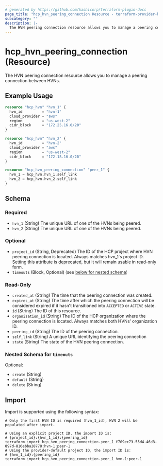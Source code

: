 ```yaml
---
# generated by https://github.com/hashicorp/terraform-plugin-docs
page_title: "hcp_hvn_peering_connection Resource - terraform-provider-hcp"
subcategory: ""
description: |-
  The HVN peering connection resource allows you to manage a peering connection between HVNs.
---
```


# hcp_hvn_peering_connection (Resource)

The HVN peering connection resource allows you to manage a peering connection between HVNs.

## Example Usage

```terraform
resource "hcp_hvn" "hvn_1" {
  hvn_id         = "hvn-1"
  cloud_provider = "aws"
  region         = "us-west-2"
  cidr_block     = "172.25.16.0/20"
}

resource "hcp_hvn" "hvn_2" {
  hvn_id         = "hvn-2"
  cloud_provider = "aws"
  region         = "us-west-2"
  cidr_block     = "172.18.16.0/20"
}

resource "hcp_hvn_peering_connection" "peer_1" {
  hvn_1 = hcp_hvn.hvn_1.self_link
  hvn_2 = hcp_hvn.hvn_2.self_link
}
```

<!-- schema generated by tfplugindocs -->
## Schema

### Required

- `hvn_1` (String) The unique URL of one of the HVNs being peered.
- `hvn_2` (String) The unique URL of one of the HVNs being peered.

### Optional

- `project_id` (String, Deprecated) The ID of the HCP project where HVN peering connection is located. Always matches hvn_1's project ID. Setting this attribute is deprecated, but it will remain usable in read-only form.
- `timeouts` (Block, Optional) (see [below for nested schema](#nestedblock--timeouts))

### Read-Only

- `created_at` (String) The time that the peering connection was created.
- `expires_at` (String) The time after which the peering connection will be considered expired if it hasn't transitioned into `ACCEPTED` or `ACTIVE` state.
- `id` (String) The ID of this resource.
- `organization_id` (String) The ID of the HCP organization where the peering connection is located. Always matches both HVNs' organization ID.
- `peering_id` (String) The ID of the peering connection.
- `self_link` (String) A unique URL identifying the peering connection
- `state` (String) The state of the HVN peering connection.

<a id="nestedblock--timeouts"></a>
### Nested Schema for `timeouts`

Optional:

- `create` (String)
- `default` (String)
- `delete` (String)

## Import

Import is supported using the following syntax:

```shell
# Only the first HVN ID is required (hvn_1_id), HVN 2 will be populated after import.

# Using an explicit project ID, the import ID is:
# {project_id}:{hvn_1_id}:{peering_id}
terraform import hcp_hvn_peering_connection.peer_1 f709ec73-55d4-46d8-897d-816ebba28778:hvn-1:peer-1
# Using the provider-default project ID, the import ID is:
# {hvn_1_id}:{peering_id}
terraform import hcp_hvn_peering_connection.peer_1 hvn-1:peer-1
```
